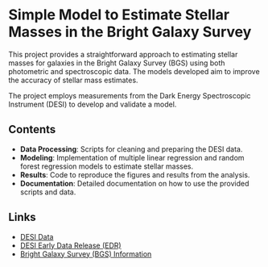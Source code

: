 # Simple Model to Estimate Stellar Masses in the Bright Galaxy Survey

This project provides a straightforward approach to estimating stellar masses for galaxies in the Bright Galaxy Survey (BGS) using both photometric and spectroscopic data. The models developed aim to improve the accuracy of stellar mass estimates.

The project employs measurements from the Dark Energy Spectroscopic Instrument (DESI) to develop and validate a model.

## Contents
- **Data Processing**: Scripts for cleaning and preparing the DESI data.
- **Modeling**: Implementation of multiple linear regression and random forest regression models to estimate stellar masses.
- **Results**: Code to reproduce the figures and results from the analysis.
- **Documentation**: Detailed documentation on how to use the provided scripts and data.

## Links
- [DESI Data](https://data.desi.lbl.gov/public/)
- [DESI Early Data Release (EDR)](https://arxiv.org/abs/2306.06308)
- [Bright Galaxy Survey (BGS) Information](https://arxiv.org/abs/2208.08512)
